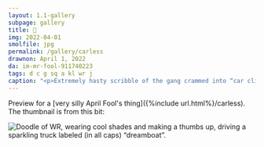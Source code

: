 ```yaml
---
layout: 1.1-gallery
subpage: gallery
title: 🚗
img: 2022-04-01
smolfile: jpg
permalink: /gallery/carless
drawnon: April 1, 2022
da: im-mr-fool-911740223
tags: d c g sq a kl wr j
caption: "<p>Extremely hasty scribble of the gang crammed into “car clipart.”</p>"
---
```

Preview for a [very silly April Fool's thing]({%include url.html%}/carless). The thumbnail is from this bit:

<img src="{%include url.html%}/assets/img/carless/8a.png" alt="Doodle of WR, wearing cool shades and making a thumbs up, driving a sparkling truck labeled (in all caps) “dreamboat”."/>